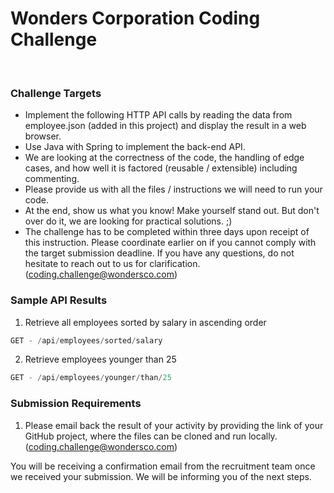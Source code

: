 # Wonders Corporation Coding Challenge
​
### Challenge Targets
* Implement the following HTTP API calls by reading the data from employee.json (added in this project) and display the result in a web browser. 
* Use Java with Spring to implement the back-end API. 
* We are looking at the correctness of the code, the handling of edge cases, and how well it is factored (reusable / extensible) including commenting. 
* Please provide us with all the files / instructions we will need to run your code.
* At the end, show us what you know! Make yourself stand out. But don't over do it, we are looking for practical solutions. ;)
* The challenge has to be completed within three days upon receipt of this instruction. Please coordinate earlier on if you cannot comply with the target submission deadline. If you have any questions, do not hesitate to reach out to us for clarification. ([coding.challenge@wondersco.com](email:coding.challenge@wondersco.com))
​
### Sample API Results
1. Retrieve all employees sorted by salary in ascending order
```java
GET - /api/employees/sorted/salary
```
2. Retrieve employees younger than 25
```java
GET - /api/employees/younger/than/25
```
###  Submission Requirements
1. Please email back the result of your activity by providing the link of your GitHub project, where the files can be cloned and run locally. ([coding.challenge@wondersco.com](email:coding.challenge@wondersco.com))

You will be receiving a confirmation email from the recruitment team once we received your submission. We will be informing you of the next steps.
